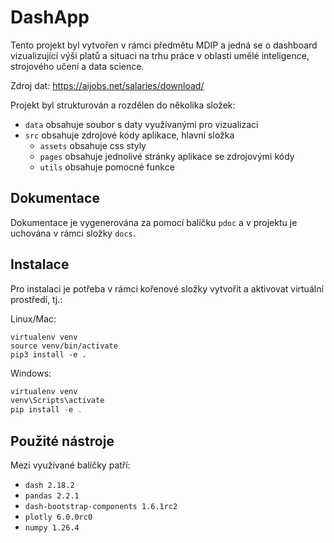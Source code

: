 # DashApp 

Tento projekt byl vytvořen v rámci předmětu MDIP a jedná se o dashboard vizualizující výši platů a situaci na trhu práce v oblasti umělé inteligence, strojového učení a data science. 

Zdroj dat: https://aijobs.net/salaries/download/

Projekt byl strukturován a rozdělen do několika složek: 

- `data` obsahuje soubor s daty využívanými pro vizualizaci
- `src` obsahuje zdrojové kódy aplikace, hlavní složka
    - `assets` obsahuje css styly 
    - `pages` obsahuje jednolivé stránky aplikace se zdrojovými kódy
    - `utils` obsahuje pomocné funkce

## Dokumentace 

Dokumentace je vygenerována za pomocí balíčku `pdoc` a v projektu je uchována v rámci složky `docs`.

## Instalace 

Pro instalaci je potřeba v rámci kořenové složky vytvořit a aktivovat virtuální prostředí, tj.: 

Linux/Mac:

```bashvirtualenv venv
virtualenv venv
source venv/bin/activate
pip3 install -e .
```

Windows: 
```powershell
virtualenv venv
venv\Scripts\activate
pip install -e .
```

## Použité nástroje

Mezi využívané balíčky patří: 

- `dash 2.18.2`
- `pandas 2.2.1`
- `dash-bootstrap-components 1.6.1rc2`
- `plotly 6.0.0rc0`
- `numpy 1.26.4`